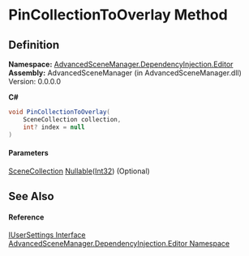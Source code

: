 # PinCollectionToOverlay Method

## Definition

**Namespace:** [AdvancedSceneManager.DependencyInjection.Editor](N_AdvancedSceneManager_DependencyInjection_Editor.md)\
**Assembly:** AdvancedSceneManager (in AdvancedSceneManager.dll) Version: 0.0.0.0

**C#**

```c#
void PinCollectionToOverlay(
	SceneCollection collection,
	int? index = null
)
```

#### Parameters

&#x20; [SceneCollection](T_AdvancedSceneManager_Models_SceneCollection.md)   [Nullable](https://learn.microsoft.com/dotnet/api/system.nullable-1)([Int32](https://learn.microsoft.com/dotnet/api/system.int32))  (Optional)&#x20;

## See Also

#### Reference

[IUserSettings Interface](T_AdvancedSceneManager_DependencyInjection_Editor_IUserSettings.md)\
[AdvancedSceneManager.DependencyInjection.Editor Namespace](N_AdvancedSceneManager_DependencyInjection_Editor.md)
